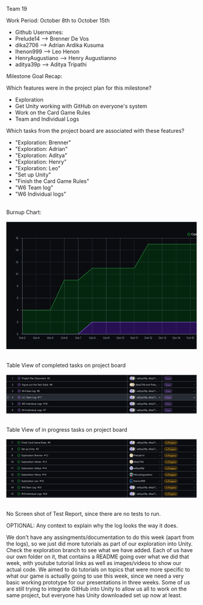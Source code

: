 Team 19

Work Period: October 8th to October 15th
<ul>
<li>Github Usernames:</li>
<li>Prelude14 --> Brenner De Vos</li>
<li>dika2706 --> Adrian Ardika Kusuma</li>
<li>lhenon999 --> Leo Henon</li>
<li>HenryAugustiano --> Henry Augustianno</li>
<li>aditya39p --> Aditya Tripathi</li>
</ul>

Milestone Goal Recap:<br>

Which features were in the project plan for this milestone?
<ul>
<li>Exploration</li>
<li>Get Unity working with GitHub on everyone's system</li>
<li>Work on the Card Game Rules</li>
<li>Team and Individual Logs</li>
</ul>

Which tasks from the project board are associated with these features?
<ul>
<li>"Exploration: Brenner"</li>
<li>"Exploration: Adrian"</li>
<li>"Exploration: Aditya"</li>
<li>"Exploration: Henry"</li>
<li>"Exploration: Leo"</li>
<li>"Set up Unity"</li>
<li>"Finish the Card Game Rules"</li>
<li>"W6 Team log"</li>
<li>"W6 Individual logs"</li>
</ul>

<br>Burnup Chart:<br><br>
<img src = "log_imgs/burnUpOCT15.PNG"/>

<br>Table View of completed tasks on project board<br><br>
<img src = "log_imgs/compTasksOCT15.PNG"/>

<br>Table View of in progress tasks on project board<br><br>
<img src = "log_imgs/inProgTasksOCT15.PNG"/>

<br>No Screen shot of Test Report, since there are no tests to run.

OPTIONAL: Any context to explain why the log looks the way it does.
<br><p>We don't have any assingments/documentation to do this week (apart from the logs), so we just did more tutorials as part of our
exploration into Unity. Check the exploration branch to see what we have added. Each of us have our own folder on it, that contains a README going over what we did that week, 
with youtube tutorial links as well as images/videos to show our actual code. We aimed to do tutorials on topics that were more specific to what our game is actually going to use this week, since we need 
a very basic working prototype for our presentations in three weeks. Some of us are still trying to integrate GitHub into Unity to allow us all to work on the same project, but everyone has Unity downloaded set up now at least.</p>
